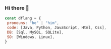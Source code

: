 ### Hi there 👋

```js
const dflang = {
 pronouns: "he" | "him",
 code: [Java, Python, JavaScript, Html, Css], 
 DB: [Sql, MySQL, SQLite], 
 SO: [Windows, Linux], 
}
```


<!--
**fdlang/fdlang** is a ✨ _special_ ✨ repository because its `README.md` (this file) appears on your GitHub profile.

Here are some ideas to get you started:

- 🔭 I’m currently working on ...
- 🌱 I’m currently learning ...
- 👯 I’m looking to collaborate on ...
- 🤔 I’m looking for help with ...
- 💬 Ask me about ...
- 📫 How to reach me: ...
- 😄 Pronouns: ...
- ⚡ Fun fact: ...
-->

